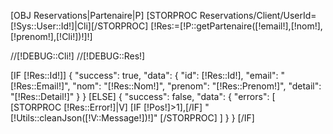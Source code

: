
[OBJ Reservations|Partenaire|P]
[STORPROC Reservations/Client/UserId=[!Sys::User::Id!]|Cli][/STORPROC]
[!Res:=[!P::getPartenaire([!email!],[!nom!],[!prenom!],[!Cli!])!]!]



//[!DEBUG::Cli!]
//[!DEBUG::Res!]

[IF [!Res::Id!]]
{
    "success": true,
    "data": {
        "id": [!Res::Id!],
        "email": "[!Res::Email!]",
        "nom": "[!Res::Nom!]",
        "prenom": "[!Res::Prenom!]",
        "detail": "[!Res::Detail!]"
    }
}
[ELSE]
{
    "success": false,
    "data": {
        "errors": [
            [STORPROC [!Res::Error!]|V]
                [IF [!Pos!]>1],[/IF]
                "[!Utils::cleanJson([!V::Message!])!]"
            [/STORPROC]
        ]
    }
}
[/IF]